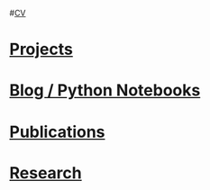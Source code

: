 #[CV](cv.md)

# [Projects](projects.md)

# [Blog / Python Notebooks](notebooks.md)

# [Publications](pubs.md)

# [Research](research.md)

